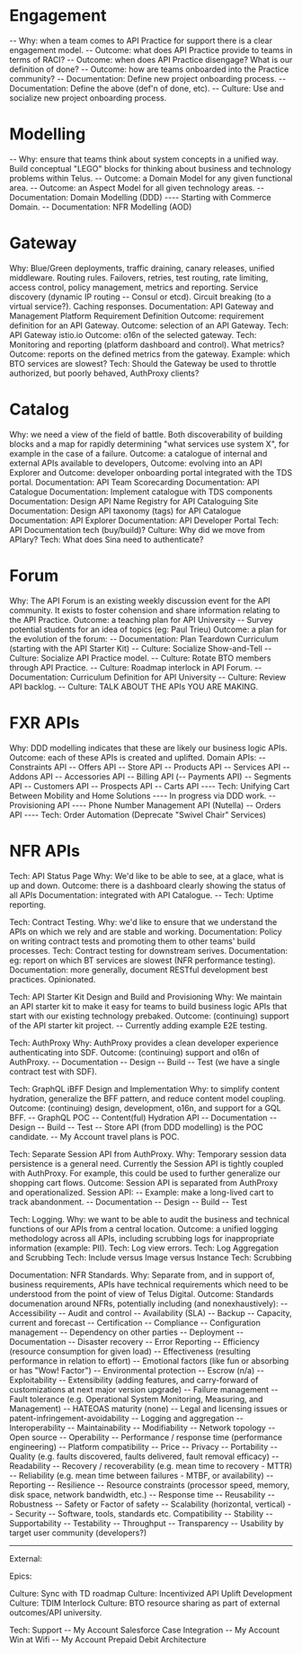# Engagement
-- Why: when a team comes to API Practice for support there is a clear engagement model.
-- Outcome: what does API Practice provide to teams in terms of RACI?
-- Outcome: when does API Practice disengage? What is our definition of done?
-- Outcome: how are teams onboarded into the Practice community?
-- Documentation: Define new project onboarding process.
-- Documentation: Define the above (def'n of done, etc).
-- Culture: Use and socialize new project onboarding process.

# Modelling
-- Why: ensure that teams think about system concepts in a unified way. Build conceptual "LEGO" blocks for thinking about business and technology problems within Telus.
-- Outcome: a Domain Model for any given functional area.
-- Outcome: an Aspect Model for all given technology areas.
-- Documentation: Domain Modelling (DDD)
---- Starting with Commerce Domain.
-- Documentation: NFR Modelling (AOD)

# Gateway
Why: Blue/Green deployments, traffic draining, canary releases, unified middleware. Routing rules. Failovers, retries, test routing, rate limiting, access control, policy management, metrics and reporting. Service discovery (dynamic IP routing -- Consul or etcd). Circuit breaking (to a virtual service?). Caching responses.
Documentation: API Gateway and Management Platform Requirement Definition
Outcome: requirement definition for an API Gateway.
Outcome: selection of an API Gateway.
Tech: API Gateway istio.io
Outcome: o16n of the selected gateway.
Tech: Monitoring and reporting (platform dashboard and control). What metrics?
Outcome: reports on the defined metrics from the gateway. Example: which BTO services are slowest?
Tech: Should the Gateway be used to throttle authorized, but poorly behaved, AuthProxy clients?

# Catalog
Why: we need a view of the field of battle. Both discoverability of building blocks and a map for rapidly determining "what services use system X", for example in the case of a failure.
Outcome: a catalogue of internal and external APIs available to developers, 
Outcome: evolving into an API Explorer and
Outcome: developer onboarding portal integrated with the TDS portal.
Documentation: API Team Scorecarding
Documentation: API Catalogue
Documentation: Implement catalogue with TDS components
Documentation: Design API Name Registry for API Cataloguing Site
Documentation: Design API taxonomy (tags) for API Catalogue
Documentation: API Explorer
Documentation: API Developer Portal
Tech: API Documentation tech (buy/build)?
Culture: Why did we move from APIary?
Tech: What does Sina need to authenticate?

# Forum
Why: The API Forum is an existing weekly discussion event for the API community. It exists to foster cohension and share information relating to the API Practice.
Outcome: a teaching plan for API University
-- Survey potential students for an idea of topics (eg: Paul Trieu)
Outcome: a plan for the evolution of the forum:
-- Documentation: Plan Teardown Curriculum (starting with the API Starter Kit)
-- Culture: Socialize Show-and-Tell
-- Culture: Socialize API Practice model.
-- Culture: Rotate BTO members through API Practice.
-- Culture: Roadmap interlock in API Forum.
-- Documentation: Curriculum Definition for API University
-- Culture: Review API backlog.
-- Culture: TALK ABOUT THE APIs YOU ARE MAKING.

# FXR APIs
Why: DDD modelling indicates that these are likely our business logic APIs.
Outcome: each of these APIs is created and uplifted.
Domain APIs:
-- Constraints API
-- Offers API
-- Store API
-- Products API
-- Services API
-- Addons API
-- Accessories API
-- Billing API
(-- Payments API)
-- Segments API
-- Customers API
-- Prospects API
-- Carts API
---- Tech: Unifying Cart Between Mobility and Home Solutions
---- In progress via DDD work.
-- Provisioning API
---- Phone Number Management API (Nutella)
-- Orders API
---- Tech: Order Automation (Deprecate "Swivel Chair" Services)

# NFR APIs

Tech: API Status Page
Why: We'd like to be able to see, at a glace, what is up and down.
Outcome: there is a dashboard clearly showing the status of all APIs
Documentation: integrated with API Catalogue.
-- Tech: Uptime reporting.

Tech: Contract Testing.
Why: we'd like to ensure that we understand the APIs on which we rely and are stable and working.
Documentation: Policy on writing contract tests and promoting them to other teams' build processes.
Tech: Contract testing for downstream serives.
Documentation: eg: report on which BT services are slowest (NFR performance testing).
Documentation: more generally, document RESTful development best practices. Opinionated.

Tech: API Starter Kit Design and Build and Provisioning
Why: We maintain an API starter kit to make it easy for teams to build business logic APIs that start with our existing technology prebaked.
Outcome: (continuing) support of the API starter kit project.
-- Currently adding example E2E testing.

Tech: AuthProxy
Why: AuthProxy provides a clean developer experience authenticating into SDF.
Outcome: (continuing) support and o16n of AuthProxy.
-- Documentation
-- Design
-- Build
-- Test (we have a single contract test with SDF).

Tech: GraphQL iBFF Design and Implementation
Why: to simplify content hydration, generalize the BFF pattern, and reduce content model coupling.
Outcome: (continuing) design, development, o16n, and support for a GQL BFF.
-- GraphQL POC
-- Content(ful) Hydration API
-- Documentation
-- Design
-- Build
-- Test
-- Store API (from DDD modelling) is the POC candidate.
-- My Account travel plans is POC.

Tech: Separate Session API from AuthProxy.
Why: Temporary session data persistence is a general need. Currently the Session API is tightly coupled with AuthProxy. For example, this could be used to further generalize our shopping cart flows.
Outcome: Session API is separated from AuthProxy and operationalized.
Session API:
-- Example: make a long-lived cart to track abandonment.
-- Documentation
-- Design
-- Build
-- Test

Tech: Logging.
Why: we want to be able to audit the business and technical functions of our APIs from a central location.
Outcome: a unified logging methodology across all APIs, including scrubbing logs for inappropriate information (example: PII).
Tech: Log view errors.
Tech: Log Aggregation and Scrubbing
Tech: Include versus Image versus Instance
Tech: Scrubbing

Documentation: NFR Standards.
Why: Separate from, and in support of, business requirements, APIs have technical requirements which need to be understood from the point of view of Telus Digital.
Outcome: Standards documenation around NFRs, potentially including (and nonexhaustively):
-- Accessibility
-- Audit and control
-- Availability (SLA)
-- Backup
-- Capacity, current and forecast
-- Certification
-- Compliance
-- Configuration management
-- Dependency on other parties
-- Deployment
-- Documentation
-- Disaster recovery
-- Error Reporting
-- Efficiency (resource consumption for given load)
-- Effectiveness (resulting performance in relation to effort)
-- Emotional factors (like fun or absorbing or has "Wow! Factor")
-- Environmental protection
-- Escrow (n/a)
-- Exploitability
-- Extensibility (adding features, and carry-forward of customizations at next major version upgrade)
-- Failure management
-- Fault tolerance (e.g. Operational System Monitoring, Measuring, and Management)
-- HATEOAS maturity (none)
-- Legal and licensing issues or patent-infringement-avoidability
-- Logging and aggregation
-- Interoperability
-- Maintainability
-- Modifiability
-- Network topology
-- Open source
-- Operability
-- Performance / response time (performance engineering)
-- Platform compatibility
-- Price
-- Privacy
-- Portability
-- Quality (e.g. faults discovered, faults delivered, fault removal efficacy)
-- Readability
-- Recovery / recoverability (e.g. mean time to recovery - MTTR)
-- Reliability (e.g. mean time between failures - MTBF, or availability)
-- Reporting
-- Resilience
-- Resource constraints (processor speed, memory, disk space, network bandwidth, etc.)
-- Response time
-- Reusability
-- Robustness
-- Safety or Factor of safety
-- Scalability (horizontal, vertical)
-- Security
-- Software, tools, standards etc. Compatibility
-- Stability
-- Supportability
-- Testability
-- Throughput
-- Transparency
-- Usability by target user community (developers?)

----------

External:

Epics:

Culture: Sync with TD roadmap
Culture: Incentivized API Uplift Development
Culture: TDIM Interlock
Culture: BTO resource sharing as part of external outcomes/API university.

Tech: Support
-- My Account Salesforce Case Integration
-- My Account Win at Wifi
-- My Account Prepaid Debit Architecture